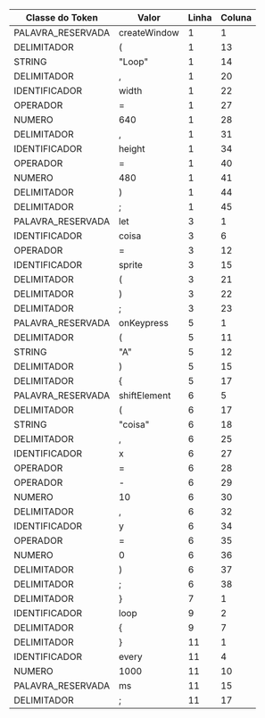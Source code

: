 | Classe do Token      | Valor                | Linha                | Coluna               |
| -------------------- | -------------------- | -------------------- | -------------------- |
| PALAVRA_RESERVADA    | createWindow         | 1                    | 1                    |
| DELIMITADOR          | (                    | 1                    | 13                   |
| STRING               | "Loop"               | 1                    | 14                   |
| DELIMITADOR          | ,                    | 1                    | 20                   |
| IDENTIFICADOR        | width                | 1                    | 22                   |
| OPERADOR             | =                    | 1                    | 27                   |
| NUMERO               | 640                  | 1                    | 28                   |
| DELIMITADOR          | ,                    | 1                    | 31                   |
| IDENTIFICADOR        | height               | 1                    | 34                   |
| OPERADOR             | =                    | 1                    | 40                   |
| NUMERO               | 480                  | 1                    | 41                   |
| DELIMITADOR          | )                    | 1                    | 44                   |
| DELIMITADOR          | ;                    | 1                    | 45                   |
| PALAVRA_RESERVADA    | let                  | 3                    | 1                    |
| IDENTIFICADOR        | coisa                | 3                    | 6                    |
| OPERADOR             | =                    | 3                    | 12                   |
| IDENTIFICADOR        | sprite               | 3                    | 15                   |
| DELIMITADOR          | (                    | 3                    | 21                   |
| DELIMITADOR          | )                    | 3                    | 22                   |
| DELIMITADOR          | ;                    | 3                    | 23                   |
| PALAVRA_RESERVADA    | onKeypress           | 5                    | 1                    |
| DELIMITADOR          | (                    | 5                    | 11                   |
| STRING               | "A"                  | 5                    | 12                   |
| DELIMITADOR          | )                    | 5                    | 15                   |
| DELIMITADOR          | {                    | 5                    | 17                   |
| PALAVRA_RESERVADA    | shiftElement         | 6                    | 5                    |
| DELIMITADOR          | (                    | 6                    | 17                   |
| STRING               | "coisa"              | 6                    | 18                   |
| DELIMITADOR          | ,                    | 6                    | 25                   |
| IDENTIFICADOR        | x                    | 6                    | 27                   |
| OPERADOR             | =                    | 6                    | 28                   |
| OPERADOR             | -                    | 6                    | 29                   |
| NUMERO               | 10                   | 6                    | 30                   |
| DELIMITADOR          | ,                    | 6                    | 32                   |
| IDENTIFICADOR        | y                    | 6                    | 34                   |
| OPERADOR             | =                    | 6                    | 35                   |
| NUMERO               | 0                    | 6                    | 36                   |
| DELIMITADOR          | )                    | 6                    | 37                   |
| DELIMITADOR          | ;                    | 6                    | 38                   |
| DELIMITADOR          | }                    | 7                    | 1                    |
| IDENTIFICADOR        | loop                 | 9                    | 2                    |
| DELIMITADOR          | {                    | 9                    | 7                    |
| DELIMITADOR          | }                    | 11                   | 1                    |
| IDENTIFICADOR        | every                | 11                   | 4                    |
| NUMERO               | 1000                 | 11                   | 10                   |
| PALAVRA_RESERVADA    | ms                   | 11                   | 15                   |
| DELIMITADOR          | ;                    | 11                   | 17                   |
